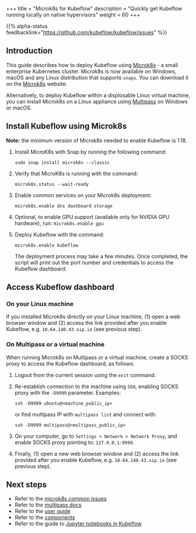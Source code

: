 +++
title = "Microk8s for Kubeflow"
description = "Quickly get Kubeflow running locally on native hypervisors"
weight = 60
+++

{{% alpha-status 
  feedbacklink="https://github.com/kubeflow/kubeflow/issues" %}}

## Introduction

This guide describes how to deploy Kubeflow using [Microk8s](https://microk8s.io/) - a small enterprise Kubernetes cluster. Microk8s is now available on Windows, macOS and any Linux distribution that supports `snaps`. You can download it on the [Microk8s](https://microk8s.io/) website.

Alternatively, to deploy Kubeflow within a displosable Linux virtual machine, you can install Microk8s on a Linux appliance using [Multipass](https://multipass.run/) on Windows or macOS.

## Install Kubeflow using Microk8s

**Note:** the minimum version of Microk8s needed to enable Kubeflow is 1.18.

1. Install MicroK8s with Snap by running the following command:

    ```
    sudo snap install microk8s --classic
    ```

2. Verify that MicroK8s is running with the command:

    ```
    microk8s.status --wait-ready
    ```

3. Enable common services on your Microk8s deployment:

    ```
    microk8s.enable dns dashboard storage
    ```

4. Optional, to enable GPU support (available only for NVIDIA GPU hardware), run: `microk8s.enable gpu`

5. Deploy Kubeflow with the command:

    ```
    microk8s.enable kubeflow
    ```

    The deployment process may take a few minutes. Once completed, the script will print out the port number and credentials to access the Kubeflow dashboard.

## Access Kubeflow dashboard

### On your Linux machine
If you installed Microk8s directly on your Linux machine, (1) open a web browser window and (2) access the link provided after you enable Kubeflow, e.g. `10.64.140.43.xip.io` (see previous step).

### On Multipass or a virtual machine
When running Microk8s on Multipass or a virtual machine, create a SOCKS proxy to access the Kubeflow dashboard, as follows:

1. Logout from the current session using the `exit` command.
2. Re-establish connection to the machine using `SSH`, enabling SOCKS proxy with the `-D9999` parameter. Examples:

    ```
    ssh -D9999 ubuntu@<machine_public_ip>
    ```

    or find multipass IP with `multipass list` and connect with:

    ```
    ssh -D9999 multipass@<multipass_public_ip>
    ```

3. On your computer, go to `Settings > Network > Network Proxy`, and enable SOCKS proxy pointing to: `127.0.0.1:9999`.

4. Finally, (1) open a new web browser window and (2) access the link provided after you enable Kubeflow, e.g. `10.64.140.43.xip.io` (see previous step).

## Next steps

* Refer to the [microk8s common issues](https://microk8s.io/docs/troubleshooting)
* Refer to the [multipass docs](https://multipass.run/docs)
* Refer to the [user guide](/docs/)
* Refer to the [components](/docs/components/)
* Refer to the guide to [Jupyter notebooks in Kubeflow](/docs/notebooks/)

